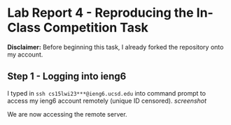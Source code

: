 # Lab Report 4 - Reproducing the In-Class Competition Task

__Disclaimer:__ Before beginning this task, I already forked the repository onto my account.

## Step 1 - Logging into ieng6

I typed in ``ssh cs15lwi23***@ieng6.ucsd.edu`` into command prompt to access my ieng6 account remotely (unique ID censored).
*screenshot*

We are now accessing the remote server.


